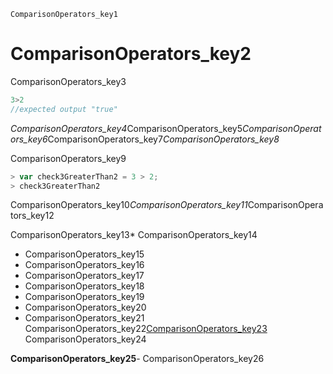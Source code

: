 ```ngMeta
ComparisonOperators_key1
```
# ComparisonOperators_key2
ComparisonOperators_key3

```javascript
3>2
//expected output "true"
```
*ComparisonOperators_key4*ComparisonOperators_key5*ComparisonOperators_key6*ComparisonOperators_key7*ComparisonOperators_key8*

ComparisonOperators_key9

```javascript
> var check3GreaterThan2 = 3 > 2;
> check3GreaterThan2
```
ComparisonOperators_key10*ComparisonOperators_key11*ComparisonOperators_key12

ComparisonOperators_key13* ComparisonOperators_key14
* ComparisonOperators_key15
* ComparisonOperators_key16
* ComparisonOperators_key17
* ComparisonOperators_key18
* ComparisonOperators_key19
* ComparisonOperators_key20
* ComparisonOperators_key21
ComparisonOperators_key22[ComparisonOperators_key23](https://developer.mozilla.org/en-US/docs/Web/JavaScript/Reference/Operators/Comparison_Operators)
ComparisonOperators_key24

**ComparisonOperators_key25**- ComparisonOperators_key26
